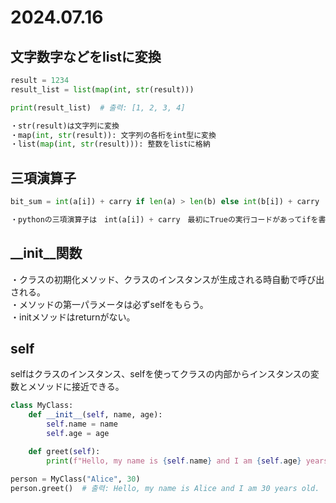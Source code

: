 2024.07.16
=============
## 文字数字などをlistに変換
``` python
result = 1234
result_list = list(map(int, str(result)))

print(result_list)  # 출력: [1, 2, 3, 4]

・str(result)は文字列に変換
・map(int, str(result)): 文字列の各桁をint型に変換
・list(map(int, str(result))): 整数をlistに格納
```

## 三項演算子
``` python
bit_sum = int(a[i]) + carry if len(a) > len(b) else int(b[i]) + carry

・pythonの三項演算子は　int(a[i]) + carry　最初にTrueの実行コードがあってifを書いてその後elseで Falseの実行コードを書く
```

## __init__関数
・クラスの初期化メソッド、クラスのインスタンスが生成される時自動で呼び出される。<br>
・メソッドの第一パラメータは必ずselfをもらう。<br>
・initメソッドはreturnがない。<br>

## self
selfはクラスのインスタンス、selfを使ってクラスの内部からインスタンスの変数とメソッドに接近できる。
``` python
class MyClass:
    def __init__(self, name, age):
        self.name = name
        self.age = age

    def greet(self):
        print(f"Hello, my name is {self.name} and I am {self.age} years old.")

person = MyClass("Alice", 30)
person.greet()  # 출력: Hello, my name is Alice and I am 30 years old.
```
